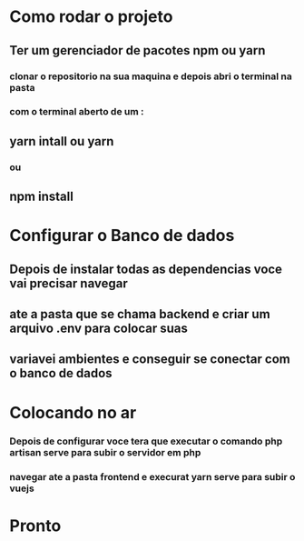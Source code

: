 # Como rodar o projeto

## Ter um gerenciador de pacotes npm ou yarn 
### clonar o repositorio na sua maquina e depois abri o terminal na pasta
### com o terminal aberto de um :
## yarn intall ou yarn
### ou
## npm install

# Configurar o Banco de dados

## Depois de instalar todas as dependencias voce vai precisar navegar
## ate a pasta que se chama backend e criar um arquivo .env para colocar suas 
## variavei ambientes e conseguir se conectar com o banco de dados

# Colocando no ar

### Depois de configurar voce tera que executar o comando php artisan serve para subir o servidor em php
### navegar ate a pasta frontend e execurat yarn serve para subir o vuejs

# Pronto

